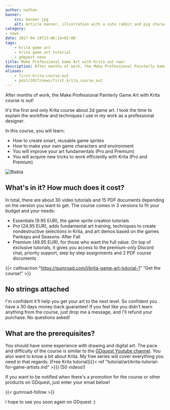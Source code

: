 ```yaml
---
author: nathan
banner: 
    src: banner.jpg
    alt: Article banner, illustration with a cute rabbit and pig character in front of a forest
category:
- news
date: 2017-04-14T13:06:14+02:00
tags:
    - krita game art
    - krita game art tutorial
    - gdquest news
title: Make Professional Game Art with Krita out now!
description: After months of work, the Make Professional Painterly Game Art with Krita course is out! It's the first and only Krita course about 2d game art.
aliases:
    - first-krita-course-out
    - post/2017/news/first_krita_course_out
---
```


After months of work, the Make Professional Painterly Game Art with Krita course is out!

It's the first and only Krita course about 2d game art. I took the time to explain the workflow and techniques I use in my work as a professional designer.

In this course, you will learn:

- How to create smart, reusable game sprites
- How to make your own game characters and environment
- You will improve your art fundamentals (Pro and Premium)
- You will acquire new tricks to work efficiently with Krita (Pro and Premium)

![Blabla](/img/product/krita/painterly-game-art/demo.jpg)

## What's in it? How much does it cost?

In total, there are about 30 video tutorials and 15 PDF documents depending on the version you want to get. The course comes in 3 versions to fit your budget and your needs: 

- Essentials (9.95 EUR), the game sprite creation tutorials
- Pro (24.95 EUR), adds fundamental art training, techniques to create nondestructive selections in Krita, and art demos based on the games Pankapu and Seasons: After Fall
- Premium (49.95 EUR), for those who want the full value. On top of exclusive tutorials, it gives you access to the premium-only Discord chat, priority support, step by step assignments and 2 PDF course documents

{{< calltoaction "https://gumroad.com/l/krita-game-art-tutorial-1" "Get the course!" >}}

## No strings attached

I'm confident it'll help you get your art to the next level. So confident you have a 30 days money-back guarantee! If you feel like you didn't learn anything from the course, just drop me a message, and I'll refund your purchase. No questions asked!

## What are the prerequisites?

You should have some experience with drawing and digital art. The pace and difficulty of the course is similar to the [GDquest Youtube channel](http://youtube.com/c/gdquest).
You also want to know a bit about Krita. My free series will cover everything you need in that regards: [Free Krita tutorial]({{< ref "tutorial/art/krita-tutorial-for-game-artists.md" >}}) (50 videos!)

If you want to be notified when there's a promotion for the course or other products on GDquest, just enter your email below!

{{< gumroad-follow >}}

I hope to see you soon again on GDquest :)